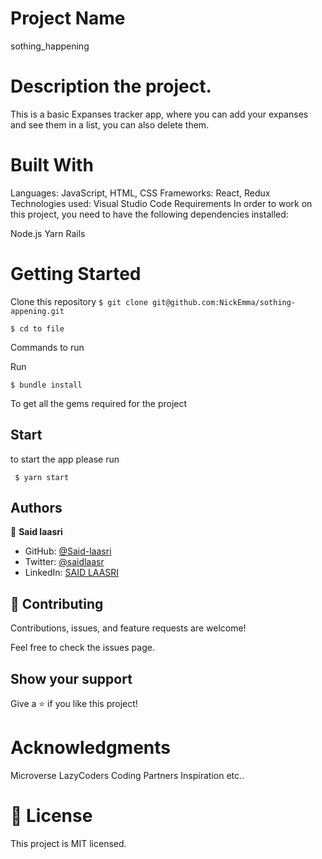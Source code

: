 # Project Name

sothing_happening

# Description the project.

This is a basic Expanses tracker app, where you can add your expanses and see them in a list, you can also delete them.

# Built With

Languages: JavaScript, HTML, CSS
Frameworks: React, Redux
Technologies used: Visual Studio Code
Requirements
In order to work on this project, you need to have the following dependencies installed:

Node.js
Yarn
Rails

# Getting Started

Clone this repository
`$ git clone git@github.com:NickEmma/sothing-appening.git`

`$ cd to file`

Commands to run

Run

`$ bundle install`

To get all the gems required for the project

## Start

to start the app please run

` $ yarn start`


## Authors

👤 **Said laasri**

- GitHub: [@Said-laasri](https://github.com/Said-laasri)
- Twitter: [@saidlaasr](https://twitter.com/saidlaasr)
- LinkedIn: [SAID LAASRI](https://www.linkedin.com/in/said-laasri-8a4367172/)


## 🤝 Contributing

Contributions, issues, and feature requests are welcome!

Feel free to check the issues page.

## Show your support

Give a ⭐️ if you like this project!

# Acknowledgments

Microverse
LazyCoders
Coding Partners
Inspiration
etc..

# 📝 License

This project is MIT licensed.